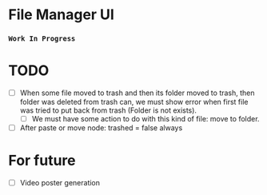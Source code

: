 # File Manager UI

### `Work In Progress`

# TODO

- [ ] When some file moved to trash and then its folder moved to trash, then folder was deleted from trash can, we must
  show error when first file was tried to put back from trash (Folder is not exists).
    - [ ] We must have some action to do with this kind of file: move to folder.
- [ ] After paste or move node: trashed = false always

# For future

- [ ] Video poster generation
